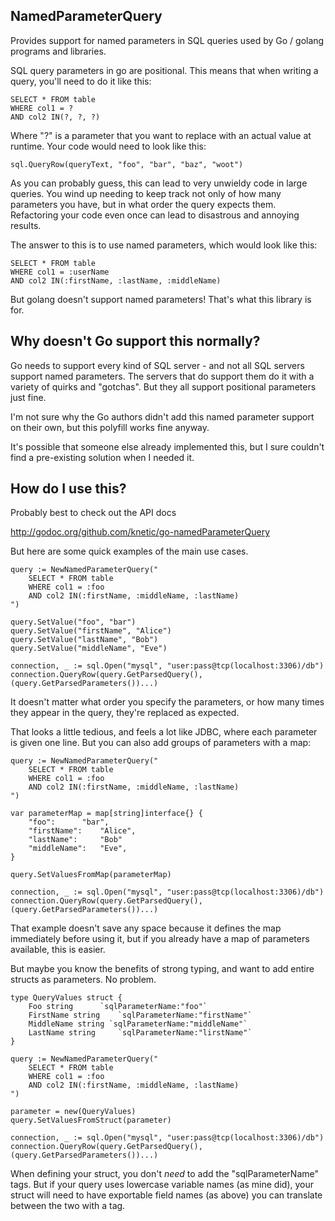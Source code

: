 NamedParameterQuery
--

Provides support for named parameters in SQL queries used by Go / golang programs and libraries.

SQL query parameters in go are positional. This means that
when writing a query, you'll need to do it like this:

	SELECT * FROM table
	WHERE col1 = ?
	AND col2 IN(?, ?, ?)

Where "?" is a parameter that you want to replace with an actual value at runtime.
Your code would need to look like this:

	sql.QueryRow(queryText, "foo", "bar", "baz", "woot")

As you can probably guess, this can lead to very unwieldy code in large queries.
You wind up needing to keep track not only of how many parameters you have, but in what
order the query expects them. Refactoring your code even once can lead to disastrous
and annoying results.

The answer to this is to use named parameters, which would look like this:

	SELECT * FROM table
	WHERE col1 = :userName
	AND col2 IN(:firstName, :lastName, :middleName)

But golang doesn't support named parameters! That's what this library is for.

Why doesn't Go support this normally?
--

Go needs to support every kind of SQL server - and not all SQL servers
support named parameters.
The servers that do support them do it with a variety of quirks and "gotchas".
But they all support positional parameters just fine.

I'm not sure why the Go authors didn't add this named parameter support
on their own, but this polyfill works fine anyway.

It's possible that someone else already implemented this, but I sure couldn't find
a pre-existing solution when I needed it.


How do I use this?
--

Probably best to check out the API docs

http://godoc.org/github.com/knetic/go-namedParameterQuery

But here are some quick examples of the main use cases.

	query := NewNamedParameterQuery("
		SELECT * FROM table
		WHERE col1 = :foo
		AND col2 IN(:firstName, :middleName, :lastName)
	")

	query.SetValue("foo", "bar")
	query.SetValue("firstName", "Alice")
	query.SetValue("lastName", "Bob")
	query.SetValue("middleName", "Eve")

	connection, _ := sql.Open("mysql", "user:pass@tcp(localhost:3306)/db")
	connection.QueryRow(query.GetParsedQuery(), (query.GetParsedParameters())...)

It doesn't matter what order you specify the parameters, or how many times they appear in the query,
they're replaced as expected.

That looks a little tedious, and feels a lot like JDBC, where each parameter is given one line.
But you can also add groups of parameters with a map:

	query := NewNamedParameterQuery("
		SELECT * FROM table
		WHERE col1 = :foo
		AND col2 IN(:firstName, :middleName, :lastName)
	")

	var parameterMap = map[string]interface{} {
		"foo": 		"bar",
		"firstName": 	"Alice",
		"lastName": 	"Bob"
		"middleName": 	"Eve",
	}

	query.SetValuesFromMap(parameterMap)

	connection, _ := sql.Open("mysql", "user:pass@tcp(localhost:3306)/db")
	connection.QueryRow(query.GetParsedQuery(), (query.GetParsedParameters())...)

That example doesn't save any space because it defines the map immediately before using it,
but if you already have a map of parameters available, this is easier.

But maybe you know the benefits of strong typing, and want to add entire structs as parameters.
No problem.

	type QueryValues struct {
		Foo string		`sqlParameterName:"foo"`
		FirstName string 	`sqlParameterName:"firstName"`
		MiddleName string `sqlParameterName:"middleName"`
		LastName string 	`sqlParameterName:"lirstName"`
	}

	query := NewNamedParameterQuery("
		SELECT * FROM table
		WHERE col1 = :foo
		AND col2 IN(:firstName, :middleName, :lastName)
	")

	parameter = new(QueryValues)
	query.SetValuesFromStruct(parameter)

	connection, _ := sql.Open("mysql", "user:pass@tcp(localhost:3306)/db")
	connection.QueryRow(query.GetParsedQuery(), (query.GetParsedParameters())...)

When defining your struct, you don't *need* to add the "sqlParameterName" tags.
But if your query uses lowercase variable names (as mine did), your struct
will need to have exportable field names (as above) you can translate between the two
with a tag.
